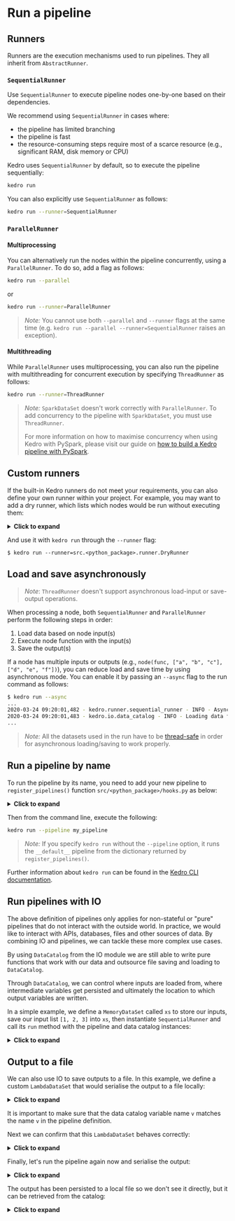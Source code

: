 # Run a pipeline

## Runners

Runners are the execution mechanisms used to run pipelines. They all inherit from `AbstractRunner`.

### `SequentialRunner`

Use `SequentialRunner` to execute pipeline nodes one-by-one based on their dependencies.

We recommend using `SequentialRunner` in cases where:

- the pipeline has limited branching
- the pipeline is fast
- the resource-consuming steps require most of a scarce resource (e.g., significant RAM, disk memory or CPU)

Kedro uses `SequentialRunner` by default, so to execute the pipeline sequentially:

```bash
kedro run
```

You can also explicitly use `SequentialRunner` as follows:

```bash
kedro run --runner=SequentialRunner
```

### `ParallelRunner`

#### Multiprocessing

You can alternatively run the nodes within the pipeline concurrently, using a `ParallelRunner`. To do so, add a flag as follows:

```bash
kedro run --parallel
```

or

```bash
kedro run --runner=ParallelRunner
```

> *Note:* You cannot use both `--parallel` and `--runner` flags at the same time (e.g. `kedro run --parallel --runner=SequentialRunner` raises an exception).

#### Multithreading
While `ParallelRunner` uses multiprocessing, you can also run the pipeline with multithreading for concurrent execution by specifying `ThreadRunner` as follows:

```bash
kedro run --runner=ThreadRunner
```


> *Note:* `SparkDataSet` doesn't work correctly with `ParallelRunner`. To add concurrency to the pipeline with `SparkDataSet`, you must use `ThreadRunner`.
>
> For more information on how to maximise concurrency when using Kedro with PySpark, please visit our guide on [how to build a Kedro pipeline with PySpark](../11_tools_integration/01_pyspark.md).



## Custom runners

If the built-in Kedro runners do not meet your requirements, you can also define your own runner within your project. For example, you may want to add a dry runner, which lists which nodes would be run without executing them:

<details>
<summary><b>Click to expand</b></summary>

```python
# in <project-name>/src/<python_package>/runner.py
from kedro.io import AbstractDataSet, DataCatalog, MemoryDataSet
from kedro.pipeline import Pipeline
from kedro.runner.runner import AbstractRunner


class DryRunner(AbstractRunner):
    """``DryRunner`` is an ``AbstractRunner`` implementation. It can be used to list which
    nodes would be run without actually executing anything.
    """

    def create_default_data_set(self, ds_name: str) -> AbstractDataSet:
        """Factory method for creating the default data set for the runner.

        Args:
            ds_name: Name of the missing data set
        Returns:
            An instance of an implementation of AbstractDataSet to be used
            for all unregistered data sets.

        """
        return MemoryDataSet()

    def _run(self, pipeline: Pipeline, catalog: DataCatalog) -> None:
        """The method implementing dry pipeline running.
        Example logs output using this implementation:

            kedro.runner.dry_runner - INFO - Actual run would execute 3 nodes:
            node3: identity([A]) -> [B]
            node2: identity([C]) -> [D]
            node1: identity([D]) -> [E]

        Args:
            pipeline: The ``Pipeline`` to run.
            catalog: The ``DataCatalog`` from which to fetch data.

        """
        nodes = pipeline.nodes
        self._logger.info(
            "Actual run would execute %d nodes:\n%s",
            len(nodes),
            "\n".join(map(str, nodes)),
        )
```
</details>

And use it with `kedro run` through the `--runner` flag:

```console
$ kedro run --runner=src.<python_package>.runner.DryRunner
```

## Load and save asynchronously

>*Note*: `ThreadRunner` doesn't support asynchronous load-input or save-output operations.

When processing a node, both `SequentialRunner` and `ParallelRunner` perform the following steps in order:

1. Load data based on node input(s)
2. Execute node function with the input(s)
3. Save the output(s)

If a node has multiple inputs or outputs (e.g., `node(func, ["a", "b", "c"], ["d", "e", "f"])`), you can reduce load and save time by using asynchronous mode. You can enable it by passing an `--async` flag to the run command as follows:

```bash
$ kedro run --async
...
2020-03-24 09:20:01,482 - kedro.runner.sequential_runner - INFO - Asynchronous mode is enabled for loading and saving data
2020-03-24 09:20:01,483 - kedro.io.data_catalog - INFO - Loading data from `example_iris_data` (CSVDataSet)...
...
```

> *Note:* All the datasets used in the run have to be [thread-safe](https://www.quora.com/What-is-thread-safety-in-Python) in order for asynchronous loading/saving to work properly.

## Run a pipeline by name

To run the pipeline by its name, you need to add your new pipeline to `register_pipelines()` function `src/<python_package>/hooks.py` as below:

<details>
<summary><b>Click to expand</b></summary>

```python
from kedro.framework.hooks import hook_impl


class ProjectHooks:

    @hook_impl
    def register_pipelines(self):
        """Register the project's pipelines.

        Returns:
            A mapping from a pipeline name to a ``Pipeline`` object.

        """

        data_engineering_pipeline = de.create_pipeline()
        data_science_pipeline = ds.create_pipeline()
        my_pipeline = Pipeline(
            [
                # your definition goes here
            ]
        )

        return {
            "de": data_engineering_pipeline,
            "my_pipeline": my_pipeline,
            "__default__": data_engineering_pipeline + data_science_pipeline,
        }


project_hooks = ProjectHooks()
```
</details>

Then from the command line, execute the following:

```bash
kedro run --pipeline my_pipeline
```

> *Note:* If you specify `kedro run` without the `--pipeline` option, it runs the `__default__` pipeline from the dictionary returned by `register_pipelines()`.

Further information about `kedro run` can be found in the [Kedro CLI documentation](../09_development/03_commands_reference.md#run-the-project).

## Run pipelines with IO

The above definition of pipelines only applies for non-stateful or "pure" pipelines that do not interact with the outside world. In practice, we would like to interact with APIs, databases, files and other sources of data. By combining IO and pipelines, we can tackle these more complex use cases.

By using `DataCatalog` from the IO module we are still able to write pure functions that work with our data and outsource file saving and loading to `DataCatalog`.

Through `DataCatalog`, we can control where inputs are loaded from, where intermediate variables get persisted and ultimately the location to which output variables are written.

In a simple example, we define a `MemoryDataSet` called `xs` to store our inputs, save our input list `[1, 2, 3]` into `xs`, then instantiate `SequentialRunner` and call its `run` method with the pipeline and data catalog instances:

<details>
<summary><b>Click to expand</b></summary>


```python
io = DataCatalog(dict(xs=MemoryDataSet()))
```

```python
io.list()
```

`Output`:

```console
Out[10]: ['xs']
```

```python
io.save("xs", [1, 2, 3])
```

```python
SequentialRunner().run(pipeline, catalog=io)
```

`Output`:

```console
Out[11]: {'v': 0.666666666666667}
```
</details>



## Output to a file

We can also use IO to save outputs to a file. In this example, we define a custom `LambdaDataSet` that would serialise the output to a file locally:

<details>
<summary><b>Click to expand</b></summary>


```python
def save(value):
    with open("./data/07_model_output/variance.pickle", "wb") as f:
        pickle.dump(value, f)


def load():
    with open("./data/07_model_output/variance.pickle", "rb") as f:
        return pickle.load(f)


pickler = LambdaDataSet(load=load, save=save)
io.add("v", pickler)
```
</details>

It is important to make sure that the data catalog variable name `v` matches the name `v` in the pipeline definition.

Next we can confirm that this `LambdaDataSet` behaves correctly:

<details>
<summary><b>Click to expand</b></summary>

```python
io.save("v", 5)
```

```python
io.load("v")
```

`Ouput`:

```Console
Out[12]: 5
```
</details>

Finally, let's run the pipeline again now and serialise the output:

<details>
<summary><b>Click to expand</b></summary>


```python
SequentialRunner().run(pipeline, catalog=io)
```

`Ouput`:

```console
Out[13]: {}
```
</details>

The output has been persisted to a local file so we don't see it directly, but it can be retrieved from the catalog:

<details>
<summary><b>Click to expand</b></summary>


```python
io.load("v")
```

`Ouput`:

```console
Out[14]: 0.666666666666667
```

```python
try:
    os.remove("./data/07_model_output/variance.pickle")
except FileNotFoundError:
    pass
```
</details>
